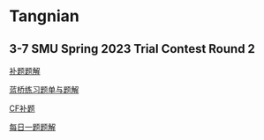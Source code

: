 # Tangnian

## 3-7 SMU Spring 2023 Trial Contest Round 2

[补题题解](https://blog.csdn.net/tangnian030/article/details/129474958)



[蓝桥练习题单与题解](https://blog.csdn.net/tangnian030/article/details/129771837)



[CF补题](https://blog.csdn.net/tangnian030/article/details/129965195)



[每日一题题解](https://blog.csdn.net/tangnian030/article/details/128484367)

